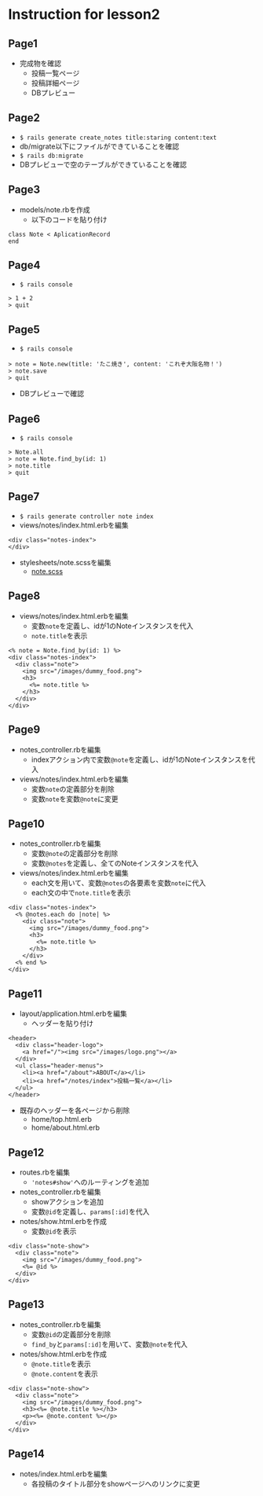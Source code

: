 # Instruction for lesson2

## Page1
* 完成物を確認
  * 投稿一覧ページ
  * 投稿詳細ページ
  * DBプレビュー

## Page2
* `$ rails generate create_notes title:staring content:text`
* db/migrate以下にファイルができていることを確認
* `$ rails db:migrate`
* DBプレビューで空のテーブルができていることを確認

## Page3
* models/note.rbを作成
  * 以下のコードを貼り付け
```
class Note < AplicationRecord
end
```

## Page4
* `$ rails console`
```
> 1 + 2
> quit
```

## Page5
* `$ rails console`
```
> note = Note.new(title: 'たこ焼き', content: 'これぞ大阪名物！')
> note.save
> quit
```
* DBプレビューで確認

## Page6
* `$ rails console`
```
> Note.all
> note = Note.find_by(id: 1)
> note.title
> quit
```

## Page7
* `$ rails generate controller note index`
* views/notes/index.html.erbを編集
```
<div class="notes-index">
</div>
```
* stylesheets/note.scssを編集
  * [note.scss](https://github.com/muraikenta/foodgram/blob/ca821a81147383babd3431de1867a66537bc3ea6/app/assets/stylesheets/notes.scss)

## Page8
* views/notes/index.html.erbを編集
  * 変数`note`を定義し、idが1のNoteインスタンスを代入
  * `note.title`を表示
```
<% note = Note.find_by(id: 1) %>
<div class="notes-index">
  <div class="note">
    <img src="/images/dummy_food.png">
    <h3>
      <%= note.title %>
    </h3>
  </div>
</div>
```

## Page9
* notes_controller.rbを編集
  * indexアクション内で変数`@note`を定義し、idが1のNoteインスタンスを代入
* views/notes/index.html.erbを編集
  * 変数`note`の定義部分を削除
  * 変数`note`を変数`@note`に変更

## Page10
* notes_controller.rbを編集
  * 変数`@note`の定義部分を削除
  * 変数`@notes`を定義し、全てのNoteインスタンスを代入
* views/notes/index.html.erbを編集
  * each文を用いて、変数`@notes`の各要素を変数`note`に代入
  * each文の中で`note.title`を表示
```
<div class="notes-index">
  <% @notes.each do |note| %>
    <div class="note">
      <img src="/images/dummy_food.png">
      <h3>
        <%= note.title %>
      </h3>
    </div>
  <% end %>
</div>
```

## Page11
* layout/application.html.erbを編集
  * ヘッダーを貼り付け
```
<header>
  <div class="header-logo">
    <a href="/"><img src="/images/logo.png"></a>
  </div>
  <ul class="header-menus">
    <li><a href="/about">ABOUT</a></li>
    <li><a href="/notes/index">投稿一覧</a></li>
  </ul>
</header>
```
* 既存のヘッダーを各ページから削除
  * home/top.html.erb
  * home/about.html.erb

## Page12
* routes.rbを編集
  * `'notes#show'`へのルーティングを追加
* notes_controller.rbを編集
  * showアクションを追加
  * 変数`@id`を定義し、`params[:id]`を代入
* notes/show.html.erbを作成
  * 変数`@id`を表示
```
<div class="note-show">
  <div class="note">
    <img src="/images/dummy_food.png">
    <%= @id %>
  </div>
</div>
```

## Page13
* notes_controller.rbを編集
  * 変数`@id`の定義部分を削除
  * `find_by`と`params[:id]`を用いて、変数`@note`を代入
* notes/show.html.erbを作成
  * `@note.title`を表示
  * `@note.content`を表示
```
<div class="note-show">
  <div class="note">
    <img src="/images/dummy_food.png">
    <h3><%= @note.title %></h3>
    <p><%= @note.content %></p>
  </div>
</div>
```

## Page14
* notes/index.html.erbを編集
  * 各投稿のタイトル部分をshowページへのリンクに変更
